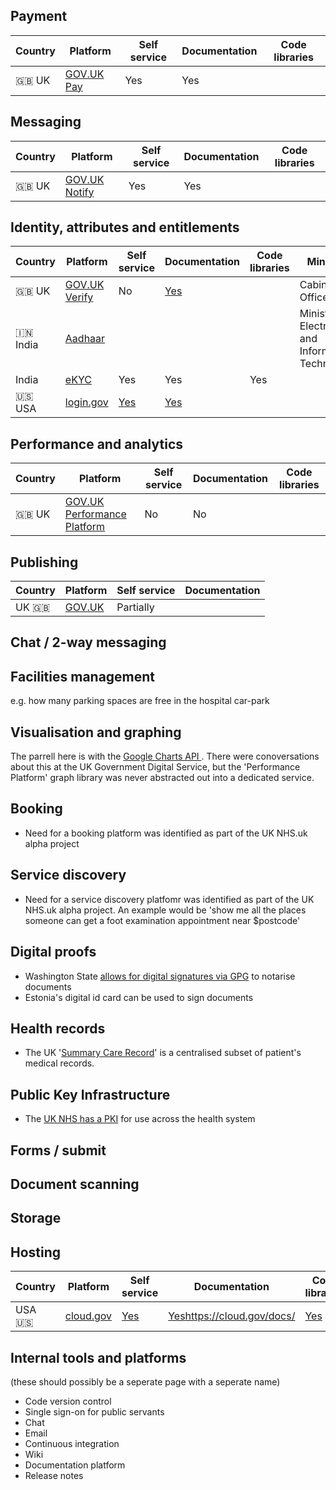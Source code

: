<!-- TITLE: Government platforms -->
<!-- SUBTITLE: A list of Government Platforms -->


## Payment

| Country  | Platform | Self service | Documentation | Code libraries |
| ------------- | ------------- | ------------- | ------------- | ------------- |
| :gb: UK | [GOV.UK Pay](https://www.payments.service.gov.uk) | Yes | Yes | |


## Messaging
| Country  | Platform | Self service | Documentation | Code libraries |
| ------------- | ------------- | ------------- | ------------- | ------------- | 
| :gb: UK  | [GOV.UK Notify](https://www.notifications.service.gov.uk) | Yes | Yes | |

## Identity, attributes and entitlements
| Country  | Platform | Self service | Documentation | Code libraries | Ministry |
| ------------- | ------------- | ------------- | ------------- | ------------- | -------------- |
| :gb: UK | [GOV.UK Verify](https://govuk-verify.cloudapps.digital)| No | [Yes](https://alphagov.github.io/identity-assurance-documentation/) | | Cabinet Office |
| 🇮🇳 India | [Aadhaar](https://www.uidai.gov.in) |  | | | Ministry of Electronics and Information Technology|
| India | [eKYC](http://indiastack.org/ekyc/)|Yes|Yes|Yes| |
| :us: USA | [login.gov](https://www.login.gov) | [Yes](https://developers.login.gov/testing/) | [Yes](https://developers.login.gov) | | ||

## Performance and analytics
| Country  | Platform | Self service | Documentation | Code libraries |
| ------------- | ------------- | ------------- | ------------- | ------------- |
| :gb: UK | [GOV.UK Performance Platform](https://www.gov.uk/performance) | No | No |  |


## Publishing

| Country  | Platform | Self service | Documentation |
| ------------- | ------------- | ------------- | ------------- |
| UK :gb:  | [GOV.UK](https://www.gov.uk) | Partially | |

## Chat / 2-way messaging

## Facilities management 

e.g. how many parking spaces are free in the hospital car-park

## Visualisation and graphing
The parrell here is with the [Google Charts API ](https://developers.google.com/chart/). There were conoversations about this at the UK Government Digital Service, but the 'Performance Platform' graph library was never abstracted out into a dedicated service.

## Booking

* Need for a booking platform was identified as part of the UK NHS.uk alpha project

## Service discovery
* Need for a service discovery platfomr was identified as part of the UK NHS.uk alpha project. An example would be 'show me all the places someone can get a foot examination appointment near $postcode'


## Digital proofs

* Washington State [allows for digital signatures via GPG](https://lists.gnupg.org/pipermail/gnupg-users/2018-September/060987.html) to notarise documents
* Estonia's digital id card can be used to sign documents

## Health records

* The UK '[Summary Care Record](https://en.wikipedia.org/wiki/Summary_Care_Record?wprov=sfti1)' is a centralised subset of patient's medical records.

## Public Key Infrastructure

* The [UK NHS has a PKI](https://digital.nhs.uk/services/data-and-cyber-security-protecting-information-and-data-in-health-and-care/cyber-and-data-security-policy-and-good-practice-in-health-and-care/nhs-pki-certificate-information/nhs-pki-certificate-information) for use across the health system

## Forms / submit

## Document scanning

## Storage

## Hosting
| Country  | Platform | Self service | Documentation | Code libraries |
| ------------- | ------------- | ------------- | ------------- | ------------- |
| USA :us:  | [cloud.gov](https://cloud.gov) | [Yes](https://cloud.gov/pricing/) | [Yes]()https://cloud.gov/docs/ | [Yes](https://github.com/18F/cf-hello-worlds) |

## Internal tools and platforms
(these should possibly be a seperate page with a seperate name)

* Code version control
* Single sign-on for public servants
* Chat 
* Email
* Continuous integration
* Wiki
* Documentation platform
* Release notes


